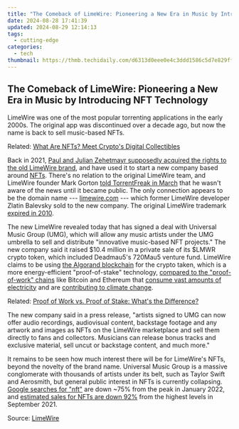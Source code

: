 ```yaml
---
title: "The Comeback of LimeWire: Pioneering a New Era in Music by Introducing NFT Technology"
date: 2024-08-28 17:41:39
updated: 2024-08-29 12:14:13
tags:
  - cutting-edge
categories:
  - tech
thumbnail: https://thmb.techidaily.com/d6313d0eee0e4c3ddd1586c5d7e829ff31ae93664a6546275ff549ce8b039784.jpg
---
```


## The Comeback of LimeWire: Pioneering a New Era in Music by Introducing NFT Technology

LimeWire was one of the most popular torrenting applications in the early 2000s. The original app was discontinued over a decade ago, but now the name is back to sell music-based NFTs.

Related: [What Are NFTs? Meet Crypto's Digital Collectibles](https://sound-tweaking.techidaily.com/updated-2024-approved-mastering-echo-effects-implementing-reverb-in-digital-sound-environments-windows-edition/) 

 Back in 2021, [Paul and Julian Zehetmayr supposedly acquired the rights to the old LimeWire brand](https://fortune.com/2022/03/09/music-file-sharing-site-limewire-rebrand-nft-marketplace/), and have used it to start a new company based around [NFTs](https://sound-tweaking.techidaily.com/updated-2024-approved-mastering-echo-effects-implementing-reverb-in-digital-sound-environments-windows-edition/). There's no relation to the original LimeWire team, and LimeWire founder Mark Gorton [told TorrentFreak in March](https://torrentfreak.com/limewire-founder-not-thrilled-that-strangers-exploit-the-brand-for-nft-marketplace-220316/) that he wasn't aware of the news until it became public. The only connection appears to be the domain name --- [limewire.com](https://limewire.com/) \--- which former LimeWire developer Zlatin Balevsky sold to the new company. The original LimeWire trademark [expired in 2010](https://trademarks.justia.com/787/47/limewire-78747689.html).

 The new LimeWire revealed today that has signed a deal with Universal Music Group (UMG), which will allow any music artists under the UMG umbrella to sell and distribute "innovative music-based NFT projects." The new company said it raised $10.4 million in a private sale of its $LMWR crypto token, which included Deadmau5's 720Mau5 venture fund. LimeWire claims to be using [the Algorand blockchain](https://www.prnewswire.com/news-releases/limewire-selects-algorand-blockchain-for-the-relaunch-of-its-digital-collectibles-marketplace-301501528.html) for the crypto taken, which is a more energy-efficient "proof-of-stake" technology, [compared to the "proof-of-work" chains](https://graphic-issues.techidaily.com/blinking-void-after-graphic-patch/) like Bitcoin and Ethereum that [consume vast amounts of electricity](https://techcrunch.com/2021/03/21/the-debate-about-cryptocurrency-and-energy-consumption/) and are [contributing to climate change](https://techcrunch.com/2022/03/30/bitcoin-miners-are-dusting-off-kentucky-coal-towns-spurred-by-state-crypto-tax-incentives/).

Related: [Proof of Work vs. Proof of Stake: What's the Difference?](https://graphic-issues.techidaily.com/blinking-void-after-graphic-patch/) 

 The new company said in a press release, "artists signed to UMG can now offer audio recordings, audiovisual content, backstage footage and any artwork and images as NFTs on the LimeWire marketplace and sell them directly to fans and collectors. Musicians can release bonus tracks and exclusive material, sell uncut or backstage content, and much more."

 It remains to be seen how much interest there will be for LimeWire's NFTs, beyond the novelty of the brand name. Universal Music Group is a massive conglomerate with thousands of artists under its belt, such as Taylor Swift and Aerosmith, but general public interest in NFTs is currently collapsing. [Google searches for "nft"](https://trends.google.com/trends/explore?q=nft&geo=US) are down \~75% from the peak in January 2022, and [estimated sales for NFTs are down 92%](https://www.wsj.com/articles/nft-sales-are-flatlining-11651552616) from the highest levels in September 2021.

 Source: [LimeWire](https://www.prnewswire.com/news-releases/limewire-strikes-deal-with-universal-music-group-for-its-music-nft-licensing-platform-301548725.html)

<ins class="adsbygoogle"
     style="display:block"
     data-ad-format="autorelaxed"
     data-ad-client="ca-pub-7571918770474297"
     data-ad-slot="1223367746"></ins>



<ins class="adsbygoogle"
     style="display:block"
     data-ad-client="ca-pub-7571918770474297"
     data-ad-slot="8358498916"
     data-ad-format="auto"
     data-full-width-responsive="true"></ins>
